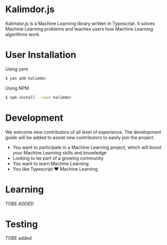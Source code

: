 # Kalimdor.js

Kalimdor.js is a Machine Learning library written in Typescript. It solves Machine Learning problems
and teaches users how Machine Learning algorithms work.

# User Installation

Using yarn

```bash
$ yan add kalimdor
```

Using NPM
```bash
$ npm install --save kalimdor
```

# Development

We welcome new contributors of all level of experience. The development guide will be added 
to assist new contributors to easily join the project.

- You want to participate in a Machine Learning project, which will boost your Machine Learning skills and knowledge
- Looking to be part of a growing community
- You want to learn Machine Learning
- You like Typescript :heart: Machine Learning

# Learning

TOBE ADDED

# Testing

TOBE added

